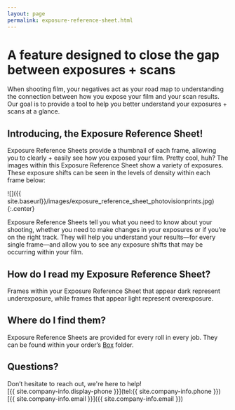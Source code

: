 ```yaml
---
layout: page
permalink: exposure-reference-sheet.html
---
```


# A feature designed to close the gap between exposures + scans  

When shooting film, your negatives act as your road map to understanding the connection between how you expose your film and your scan results. Our goal is to provide a tool to help you better understand your exposures + scans at a glance.  

## Introducing, the Exposure Reference Sheet!  

Exposure Reference Sheets provide a thumbnail of each frame, allowing you to clearly + easily see how you exposed your film. Pretty cool, huh? The images within this Exposure Reference Sheet show a variety of exposures. These exposure shifts can be seen in the levels of density within each frame below:

![]({{ site.baseurl}}/images/exposure_reference_sheet_photovisionprints.jpg){:.center}

Exposure Reference Sheets tell you what you need to know about your shooting, whether you need to make changes in your exposures or if you’re on the right track. They will help you understand your results—for every single frame—and allow you to see any exposure shifts that may be occurring within your film. 

## How do I read my Exposure Reference Sheet?  

Frames within your Exposure Reference Sheet that appear dark represent underexposure, while frames that appear light represent overexposure.  

## Where do I find them?  

Exposure Reference Sheets are provided for every roll in every job. They can be found within your order’s <a href="http://box.com" target="_blank">Box</a> folder. 

## Questions?  
Don’t hesitate to reach out, we're here to help!  
[{{ site.company-info.display-phone }}](tel:{{ site.company-info.phone }})  
[{{ site.company-info.email }}]({{ site.company-info.email }})